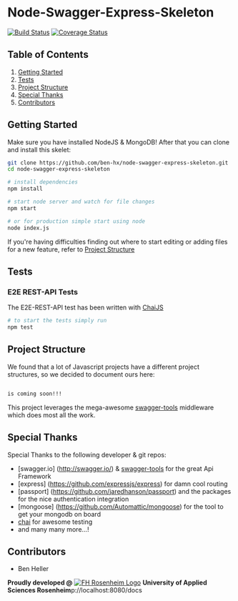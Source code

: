 # Node-Swagger-Express-Skeleton

[![Build Status](https://travis-ci.org/ben-hx/node-swagger-express-skeleton.svg?branch=master)](https://travis-ci.org/ben-hx/node-swagger-express-skeleton)
[![Coverage Status](https://coveralls.io/repos/github/ben-hx/node-swagger-express-skeleton/badge.svg?branch=master)](https://coveralls.io/github/ben-hx/node-swagger-express-skeleton?branch=master)

## Table of Contents


1. [Getting Started](#getting-started)
1. [Tests](#tests)
1. [Project Structure](#project-structure)
1. [Special Thanks](#special-thanks)
1. [Contributors](#contributors)

## Getting Started

Make sure you have installed NodeJS & MongoDB! After that you can clone and install this skelet:

```bash
git clone https://github.com/ben-hx/node-swagger-express-skeleton.git
cd node-swagger-express-skeleton

# install dependencies
npm install

# start node server and watch for file changes
npm start

# or for production simple start using node
node index.js
```

If you're having difficulties finding out where to start editing or adding files for a new feature, refer to [Project Structure](#project-structure)

## Tests

### E2E REST-API Tests

The E2E-REST-API test has been written with [ChaiJS](https://github.com/chaijs/chai)

```bash
# to start the tests simply run
npm test

```

## Project Structure
We found that a lot of Javascript projects have a different project structures, so we decided to document ours here:

```bash

is coming soon!!!

```

This project leverages the mega-awesome [swagger-tools](https://github.com/apigee-127/swagger-tools) middleware which does most all the work.


## Special Thanks

Special Thanks to the following developer & git repos:

- [swagger.io] (http://swagger.io/) & [swagger-tools](https://github.com/apigee-127/swagger-tools) for the great Api Framework
- [express] (https://github.com/expressjs/express) for damn cool routing
- [passport] (https://github.com/jaredhanson/passport) and the packages for the nice authentication integration
- [mongoose] (https://github.com/Automattic/mongoose) for the tool to get your mongodb on board
- [chai](https://github.com/chaijs/chai) for awesome testing
- and many many more...!


## Contributors

 - Ben Heller

**Proudly developed @** [![FH Rosenheim Logo](http://www.fh-rosenheim.de/typo3conf/ext/in2template/Resources/Public/Images/favicon.ico)](http://fh-rosenheim.de) **University of Applied Sciences Rosenheim**p://localhost:8080/docs
```